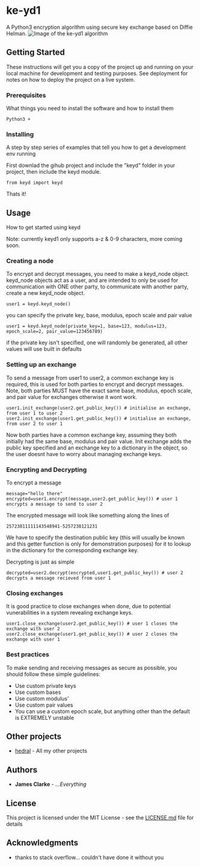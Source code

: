# ke-yd1
A Python3 encryption algorithm using secure key exchange based on Diffie Helman.
![Image of the ke-yd1 algorithm](http://www.hedral.info/static/media/images/keyd_algorithm.png)

## Getting Started

These instructions will get you a copy of the project up and running on your local machine for development and testing purposes. See deployment for notes on how to deploy the project on a live system.

### Prerequisites

What things you need to install the software and how to install them

```
Python3 +
```

### Installing

A step by step series of examples that tell you how to get a development env running

First downlad the gihub project and include the "keyd" folder in your project, then include the keyd module.

```
from keyd import keyd
```

Thats it!

## Usage

How to get started using keyd

Note: currently keyd1 only supports a-z & 0-9 characters, more coming soon.

### Creating a node ###
To encrypt and decrypt messages, you need to make a keyd_node object. keyd_node objects act as a user, and are intended to only be used for communication with ONE other party, to communicate with another party, create a new keyd_node object.
 ```
user1 = keyd.keyd_node()
 ```
you can specify the private key, base, modulus, epoch scale and pair value
 ```
user1 = keyd.keyd_node(private_key=1, base=123, modulus=123, epoch_scale=2, pair_value=123456789)
 ```
if the private key isn't specified, one will randomly be generated, all other values will use built in defaults

### Setting up an exchange

To send a message from user1 to user2, a common exchange key is required, this is used for both parties to encrypt and decrypt messages. Note, both parties MUST have the exact same base, modulus, epoch scale, and pair value for exchanges otherwise it wont work.

```
user1.init_exchange(user2.get_public_key()) # initialise an exchange, from user 1 to user 2
user2.init_exchange(user1.get_public_key()) # initialise an exchange, from user 2 to user 1
```
Now both parties have a common exchange key, assuming they both initially had the same base, modulus and pair value. Init exchange adds the public key specified and an exchange key to a dictionary in the object, so the user doesnt have to worry about managing exchange keys.

### Encrypting and Decrypting

To encrypt a message

```
message="hello there"
encrypted=user1.encrypt(message,user2.get_public_key()) # user 1 encrypts a message to send to user 2
```
The encrypted message will look like something along the lines of 
```
25723811111143548941-5257238121231
```
We have to specify the destination public key (this will usually be known and this getter function is only for demonstration purposes) for it to lookup in the dictionary for the corresponding exchange key.

Decrypting is just as simple
```
decrypted=user2.decrypt(encrypted,user1.get_public_key()) # user 2 decrypts a message recieved from user 1
```
### Closing exchanges
It is good practice to close exchanges when done, due to potential vunerabilities in a system revealing exchange keys.
```
user1.close_exchange(user2.get_public_key()) # user 1 closes the exchange with user 2
user2.close_exchange(user1.get_public_key()) # user 2 closes the exchange with user 1
```

### Best practices
To make sending and receiving messages as secure as possible, you should follow these simple guidelines:
* Use custom private keys
* Use custom bases
* Use custom modulus'
* Use custom pair values
* You can use a custom epoch scale, but anything other than the default is EXTREMELY unstable

## Other projects

* [hedral](http://www.hedral.info/portfolio/apps) - All my other projects


## Authors

* **James Clarke** - *...Everything*

## License

This project is licensed under the MIT License - see the [LICENSE.md](LICENSE.md) file for details

## Acknowledgments

* thanks to stack overflow... couldn't have done it without you
